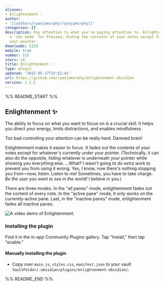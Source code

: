 ```yaml
---
aliases:
- Enlightenment ✨
author:
- '[[authors/ryanjamurphy|ryanjamurphy]]'
categories: []
description: Pay attention to what you're paying attention to. Enlightenment adds
  a 'zen mode' for Preview, hiding the contents of your notes except for what's underneath
  your pointer.
downloads: 5219
mobile: true
number: 515
stars: 24
title: Enlightenment ✨
type: plugin
updated: '2022-05-17T19:51:41'
url: https://github.com/ryanjamurphy/enlightenment-obsidian
version: 1.2.1
---
```


%% README_START %%

## Enlightenment ✨

The ability to focus on what you want to focus on is a crucial skill. It helps you direct your energy, limits distractions, and enables mindfulness.

Too bad controlling your attention can be really hard. Damned brain!

Enlightenment makes it easier to focus. It fades out the contents of your notes except for whatever's currently under your pointer. (Technically, it can also do the opposite, _hiding_ whatever is underneath your pointer while showing you everything else. ...What? I wasn't going to do extra work to prevent you from using it wrong. Yes, I know, now there's nothing stopping you from—now, listen. Listen to me! Sometimes, you have to take charge. _Be the user you want to see in the world!_ I believe in you.)

There are three modes. In the "all panes" mode, enlightenment fades out the content of every note. In the "active pane" mode, it only works on the currently-active pane. Last, in the "inactive panes" mode, enlightenment fades all inactive panes.

![A video demo of Enlightenment.](https://user-images.githubusercontent.com/3618647/166983349-08cc8182-64a5-4695-ac3c-344ba8d561da.gif)

### Installing the plugin
Find it in the in-app Community Plugins gallery. Tap "Install," then tap "enable."

#### Manually installing the plugin

- Copy over `main.js`, `styles.css`, `manifest.json` to your vault `VaultFolder/.obsidian/plugins/enlightenment-obsidian/`.


%% README_END %%